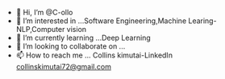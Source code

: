 - 👋 Hi, I’m @C-ollo
- 👀 I’m interested in ...Software Engineering,Machine Learing-NLP,Computer vision
- 🌱 I’m currently learning ...Deep Learning 
- 💞️ I’m looking to collaborate on ...
- 📫 How to reach me ... Collins kimutai-LinkedIn collinskimutai72@gmail.com

<!---
C-ollo/C-ollo is a ✨ special ✨ repository because its `README.md` (this file) appears on your GitHub profile.
You can click the Preview link to take a look at your changes.
--->
